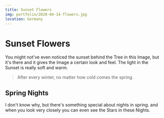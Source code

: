 ```yaml
---
title: Sunset Flowers
img: portfolio/2020-04-14-flowers.jpg
location: Germany
---
```

# Sunset Flowers
You might not've even noticed the sunset behind the Tree in this Image, but it's there and it gives the Image a certain look and feel. The light in the Sunset is really soft and warm.  
> After every winter, no matter how cold comes the spring.

## Spring Nights
I don't know why, but there's something special about nights in spring. 
and when you look very closely you can even see the Stars in these Nights.
<md-image src="portfolio/2020-04-14-night.jpg" alt="Spring Night"></md-image>
